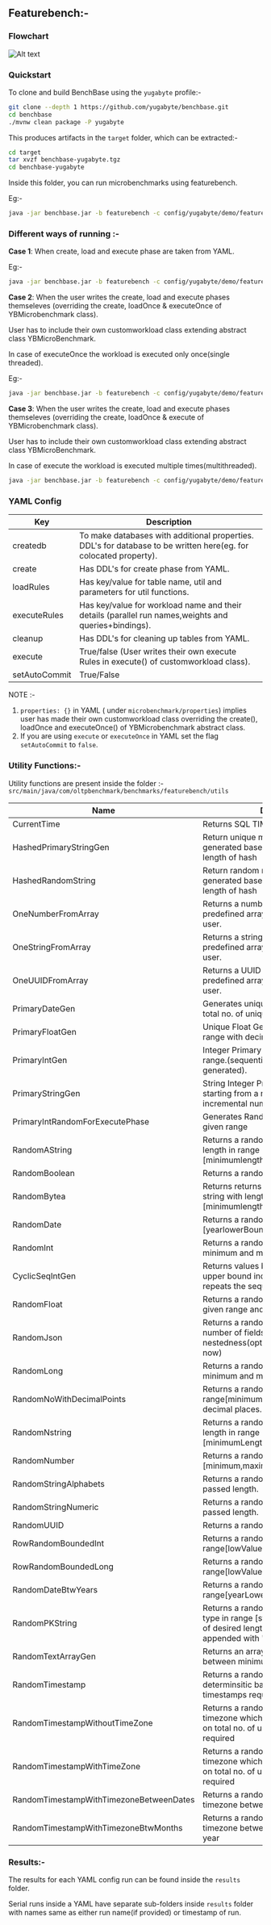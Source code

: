 ##  Featurebench:-


### Flowchart
![Alt text](Flowchart.jpg?raw=true "Optional Title")

### Quickstart

To clone and build BenchBase using the `yugabyte` profile:-

```bash
git clone --depth 1 https://github.com/yugabyte/benchbase.git
cd benchbase
./mvnw clean package -P yugabyte
```

This produces artifacts in the `target` folder, which can be extracted:-

```bash
cd target
tar xvzf benchbase-yugabyte.tgz
cd benchbase-yugabyte
```

Inside this folder, you can run microbenchmarks using featurebench.

Eg:-

```bash
java -jar benchbase.jar -b featurebench -c config/yugabyte/demo/featurebench_santanu_t1_10_10k.yaml --create=true --load=true --execute=true
```


### Different ways of running :-

**Case 1**: When create, load and execute phase are taken from YAML.

Eg:-
```bash
java -jar benchbase.jar -b featurebench -c config/yugabyte/demo/featurebench_santanu_t1_10_10k.yaml --create=true --load=true --execute=true
```

**Case 2**: When the user writes the create, load and execute phases themseleves (overriding the create, loadOnce & executeOnce of YBMicrobenchmark class).

User has to include their own customworkload class extending abstract class YBMicroBenchmark.

In case of executeOnce the workload is executed only once(single threaded).

Eg:-
```bash
java -jar benchbase.jar -b featurebench -c config/yugabyte/demo/featurebench_scan_sonal.yaml --create=true --load=true --execute=true
```

**Case 3**:
When the user writes the create, load and execute phases themseleves (overriding the create, loadOnce & execute of YBMicrobenchmark class).

User has to include their own customworkload class extending abstract class YBMicroBenchmark.

In case of execute the workload is executed multiple times(multithreaded).
```bash
java -jar benchbase.jar -b featurebench -c config/yugabyte/demo/featurebench_microbenchmark1_sonal.yaml --create=true --load=true --execute=true
```

### YAML Config
| Key           | Description                                                                                                      |
|---------------|------------------------------------------------------------------------------------------------------------------|
| createdb      | To make databases with additional properties. DDL's for database to be written here(eg. for colocated property). |
 | create        | Has DDL's for create phase from YAML.                                                                            |
| loadRules     | Has key/value for table name, util and parameters for util functions.                                            |
| executeRules  | Has key/value for workload name and their details (parallel run names,weights and queries+bindings).             |
| cleanup       | Has DDL's for cleaning up tables from YAML.                                                                      |
| execute       | True/false (User writes their own execute Rules in execute() of customworkload class).                           |
| setAutoCommit | True/False                                                                                                       |


NOTE :-
1. `properties: {}` in YAML ( under `microbenchmark/properties`) implies user has made their own customworkload class overriding the create(), loadOnce and executeOnce() of YBMicrobenchmark abstract class.
2.  If you are using `execute` or `executeOnce` in YAML set the flag `setAutoCommit` to `false`.
### Utility Functions:-

Utility functions are present inside the folder :-
`src/main/java/com/oltpbenchmark/benchmarks/featurebench/utils`

| Name                                    | Description                                                                                                                          | Parameters                          | Parameter Type             |
|-----------------------------------------|--------------------------------------------------------------------------------------------------------------------------------------|-------------------------------------|----------------------------|
| CurrentTime                             | Returns SQL TIMESTAMP value.                                                                                                         | None                                | None                       |
| HashedPrimaryStringGen                  | Return unique md5 hash which is generated based on given number and length of hash                                                   | startNumber,length                  | Integer,Integer            |
| HashedRandomString                      | Return random md5 hash which is generated based on given range and length of hash	                                                   | minimum,maximum,length              | Integer,Integer,Integer    |
| OneNumberFromArray                      | Returns a number randomly from a predefined array of numbers passed by user.                                                         | listOfIntegers                      | List of Integers           |
| OneStringFromArray                      | Returns a string randomly from a predefined array of strings passed by user.                                                         | list of str                         | List of Strings            |
| OneUUIDFromArray                        | Returns a UUID randomly from a predefined array of UUIDs passed by user.                                                             | list of str                         | List of Strings            |
| PrimaryDateGen                          | Generates unique date based on given total no. of unique dates required                                                              | totalUniqueDates                    | Integer                    |
| PrimaryFloatGen                         | Unique Float Generator between given range with decimal points.                                                                      | lowerRange,upperRange,decimalPoint  | Integer,Integer,Integer    |
| PrimaryIntGen                           | Integer Primary key generator between a range.(sequential incremental keys generated).                                               | lowerRange,upperRange               | Integer,Integer            |
| PrimaryStringGen                        | String Integer Primary key generator starting from a numeric no.(sequential incremental numeric strings generated).                  | startNumber,desiredLength           | Integer,Integer            |
| PrimaryIntRandomForExecutePhase         | Generates Random unique int based on given range                                                                                     | lowerRange,upperRange               | Integer,Integer            |
| RandomAString                           | Returns a random alphabetic string with length in range [minimumlength,maximumlength].                                               | minimumLength,maximumLength         | Integer,Integer            |
| RandomBoolean                           | Returns a random boolean value.                                                                                                      | None                                | None                       |
| RandomBytea                             | Returns returns a random hexadecimal string with length in range [minimumlength,maximumlength]                                       | minimumLength,maximumLength         | Integer,Integer            |
| RandomDate                              | Returns a random date string in range [yearlowerBound,yearupperBound]                                                                | yearlowerBound,yearupperBound       | Integer,Integer            |
| RandomInt                               | Returns a random int value between minimum and maximum (inclusive).                                                                  | minimum,maximum                     | Integer,Integer            |
| CyclicSeqIntGen                         | Returns values between lower bound and upper bound including these bounds and repeats the sequence in cyclic way.                    | lowerRange, upperRange              | Integer, Integer           |
| RandomFloat                             | Returns a random Float value between given range and specified decimal point                                                         | minimum,maximum,decimalPoint        | Integer,Integer,Integer    |
| RandomJson                              | Returns a random json with pre-defined number of fields, size of values, level of nestedness(optional - nestedness=1 for now)        | fields,valueLength,nestedness       | Integer,Integer,Integer    |
| RandomLong                              | Returns a random long value between minimum and maximum (inclusive)                                                                  | minimum, maximum                    | Long,Long                  |
| RandomNoWithDecimalPoints               | Returns a random double in the range[minimum,maximum] with fixed decimal places.                                                     | lowerBound,upperBound,decimalPoints | Integer,Integer,Integer    |
| RandomNstring                           | Returns a random numeric string with length in range [minimumLength,maximumLength].                                                  | minimumLength,maximumLength         | Integer,Integer            |
| RandomNumber                            | Returns a random number in range [minimum,maximum].                                                                                  | minimum,maximum                     | Integer,Integer            |
| RandomStringAlphabets                   | Returns a random alphabetic string of passed length.                                                                                 | desiredLength                       | Integer                    |
| RandomStringNumeric                     | Returns a random numeric string of passed length.                                                                                    | desiredLength                       | Integer                    |
| RandomUUID                              | Returns a random  UUID                                                                                                               | None                                | None                       |
| RowRandomBoundedInt                     | Returns a random int in the range[lowValue,highValue]                                                                                | lowValue,highValue                  | Integer,Integer            |
| RowRandomBoundedLong                    | Returns a random long in the range[lowValue,highValue]                                                                               | lowValue,highValue                  | Long,Long                  |
| RandomDateBtwYears                      | Returns a random date in the range[yearLowerBound,yearUpperBound]                                                                    | yearLowerBound,yearUpperBound       | Integer,Integer            |
| RandomPKString                          | Returns a random Primary key of String type in range [startNumber, endNumber] of desired length.(extra characters appended with 'a') | startNumber,endNumber,desiredLength | Integer,Integer,Integer    |
| RandomTextArrayGen                      | Returns an array of string with length lies between minimum and maximum .                                                            | arraySize, minLength,maxLength      | Integer,Integer,Integer    |
| RandomTimestamp                         | Returns a random Timestamp which are determinsitic based on total no. of unique timestamps required                                  | totalTimestamps                     | Integer                    |
| RandomTimestampWithoutTimeZone          | Returns a random Timestamp without timezone which are determinsitic based on total no. of unique timestamps required                 | totalTimestamps                     | Integer                    |
| RandomTimestampWithTimeZone             | Returns a random Timestamp with timezone which are determinsitic based on total no. of unique timestamps required                    | totalTimestamps                     | Integer                    |
| RandomTimestampWithTimezoneBetweenDates | Returns a random Timestamp with timezone between the dates provided.                                                                 | start date, end date                | String(date), string(date) |
| RandomTimestampWithTimezoneBtwMonths    | Returns a random Timestamp with timezone between months of the same year                                                             | year, start month, end month        | Integer, Integer, Integer  |


### Results:-

The results for each YAML config run can be found inside the `results` folder.

Serial runs inside a YAML have separate sub-folders inside `results` folder with names same as either run name(if provided) or timestamp of run.





















